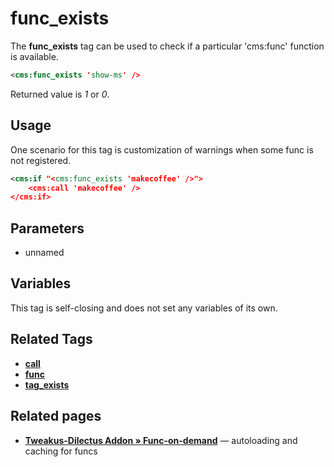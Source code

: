 # func_exists

The **func_exists** tag can be used to check if a particular 'cms:func' function is available.

```xml
<cms:func_exists 'show-ms' />
```

Returned value is *1* or *0*.

## Usage

One scenario for this tag is customization of warnings when some func is not registered.<br>

```xml
<cms:if "<cms:func_exists 'makecoffee' />">
    <cms:call 'makecoffee' />
</cms:if>
```

## Parameters

* unnamed

## Variables

This tag is self-closing and does not set any variables of its own.

## Related Tags

* [**call**](./call.md)
* [**func**](./func.md)
* [**tag_exists**](./tag_exists.md)

## Related pages

* [**Tweakus-Dilectus Addon » Func-on-demand**](https://github.com/trendoman/Tweakus-Dilectus/tree/main/anton.cms@ya.ru__func-on-demand) — autoloading and caching for funcs
